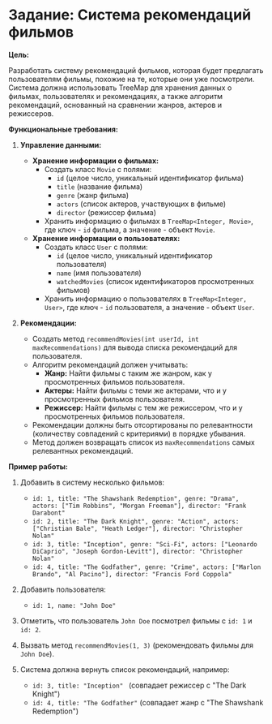 # Задание: Система рекомендаций фильмов

**Цель:**

Разработать систему рекомендаций фильмов, которая будет предлагать пользователям фильмы, похожие на те, которые они уже посмотрели. Система должна использовать TreeMap для хранения данных о фильмах, пользователях и рекомендациях, а также алгоритм рекомендаций, основанный на сравнении жанров, актеров и режиссеров.

**Функциональные требования:**

1. **Управление данными:**
    * **Хранение информации о фильмах:**
        * Создать класс `Movie` с полями:
            * `id` (целое число, уникальный идентификатор фильма)
            * `title` (название фильма)
            * `genre` (жанр фильма)
            * `actors` (список актеров, участвующих в фильме)
            * `director` (режиссер фильма)
        * Хранить информацию о фильмах в `TreeMap<Integer, Movie>`, где ключ - `id` фильма, а значение - объект `Movie`.
    * **Хранение информации о пользователях:**
        * Создать класс `User` с полями:
            * `id` (целое число, уникальный идентификатор пользователя)
            * `name` (имя пользователя)
            * `watchedMovies` (список идентификаторов просмотренных фильмов)
        * Хранить информацию о пользователях в `TreeMap<Integer, User>`, где ключ - `id` пользователя, а значение - объект `User`.

2. **Рекомендации:**
    * Создать метод `recommendMovies(int userId, int maxRecommendations)` для вывода списка рекомендаций для пользователя.
    * Алгоритм рекомендаций должен учитывать:
        * **Жанр:** Найти фильмы с таким же жанром, как у просмотренных фильмов пользователя.
        * **Актеры:** Найти фильмы с теми же актерами, что и у просмотренных фильмов пользователя.
        * **Режиссер:** Найти фильмы с тем же режиссером, что и у просмотренных фильмов пользователя.
    * Рекомендации должны быть отсортированы по релевантности (количеству совпадений с критериями) в порядке убывания.
    * Метод должен возвращать список из `maxRecommendations` самых релевантных рекомендаций.

    
**Пример работы:**

1. Добавить в систему несколько фильмов:
    * `id: 1, title: "The Shawshank Redemption", genre: "Drama", actors: ["Tim Robbins", "Morgan Freeman"], director: "Frank Darabont"`
    * `id: 2, title: "The Dark Knight", genre: "Action", actors: ["Christian Bale", "Heath Ledger"], director: "Christopher Nolan"`
    * `id: 3, title: "Inception", genre: "Sci-Fi", actors: ["Leonardo DiCaprio", "Joseph Gordon-Levitt"], director: "Christopher Nolan"`
    * `id: 4, title: "The Godfather", genre: "Crime", actors: ["Marlon Brando", "Al Pacino"], director: "Francis Ford Coppola"`

2. Добавить пользователя:
    * `id: 1, name: "John Doe"`

3. Отметить, что пользователь `John Doe` посмотрел фильмы с `id: 1` и `id: 2`.

4. Вызвать метод `recommendMovies(1, 3)` (рекомендовать фильмы для `John Doe`).

5. Система должна вернуть список рекомендаций, например:
    * `id: 3, title: "Inception" ` (совпадает режиссер с "The Dark Knight")
    * `id: 4, title: "The Godfather"` (совпадает жанр с "The Shawshank Redemption")

